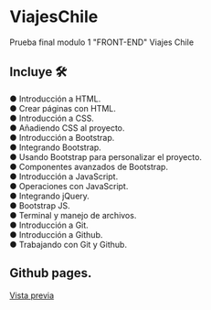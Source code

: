 # ViajesChile

Prueba final modulo 1 "FRONT-END" Viajes Chile

## Incluye 🛠️

● Introducción a HTML.  
● Crear páginas con HTML.  
● Introducción a CSS.  
● Añadiendo CSS al proyecto.  
● Introducción a Bootstrap.  
● Integrando Bootstrap.  
● Usando Bootstrap para personalizar el proyecto.  
● Componentes avanzados de Bootstrap.  
● Introducción a JavaScript.  
● Operaciones con JavaScript.  
● Integrando jQuery.  
● Bootstrap JS.  
● Terminal y manejo de archivos.  
● Introducción a Git.  
● Introducción a Github.  
● Trabajando con Git y Github.  

## Github pages.  
[Vista previa](https://jrodriguezcreativo.github.io/Viajes-Chile/)

